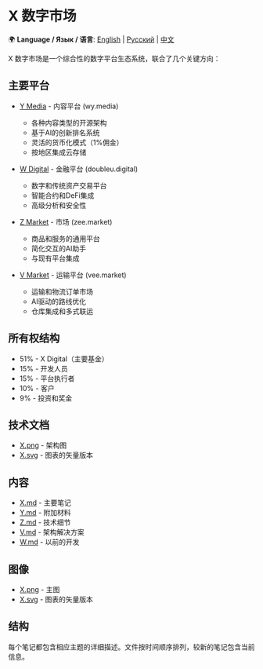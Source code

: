 # X 数字市场

🌍 **Language / Язык / 语言**: [English](/en/README.md) | [Русский](/ru/README.md) | [中文](README.md)

X 数字市场是一个综合性的数字平台生态系统，联合了几个关键方向：

## 主要平台

- [Y Media](/cn/Y.md) - 内容平台 (wy.media)
  - 各种内容类型的开源架构
  - 基于AI的创新排名系统
  - 灵活的货币化模式（1%佣金）
  - 按地区集成云存储

- [W Digital](/cn/W.md) - 金融平台 (doubleu.digital)
  - 数字和传统资产交易平台
  - 智能合约和DeFi集成
  - 高级分析和安全性

- [Z Market](/cn/Z.md) - 市场 (zee.market)
  - 商品和服务的通用平台
  - 简化交互的AI助手
  - 与现有平台集成

- [V Market](/cn/V.md) - 运输平台 (vee.market)
  - 运输和物流订单市场
  - AI驱动的路线优化
  - 仓库集成和多式联运

## 所有权结构

- 51% - X Digital（主要基金）
- 15% - 开发人员
- 15% - 平台执行者
- 10% - 客户
- 9% - 投资和奖金

## 技术文档

- [X.png](../X.png) - 架构图
- [X.svg](../X.svg) - 图表的矢量版本

## 内容

- [X.md](/cn/X.md) - 主要笔记
- [Y.md](/cn/Y.md) - 附加材料
- [Z.md](/cn/Z.md) - 技术细节
- [V.md](/cn/V.md) - 架构解决方案
- [W.md](/cn/W.md) - 以前的开发

## 图像

- [X.png](../X.png) - 主图
- [X.svg](../X.svg) - 图表的矢量版本

## 结构

每个笔记都包含相应主题的详细描述。文件按时间顺序排列，较新的笔记包含当前信息。